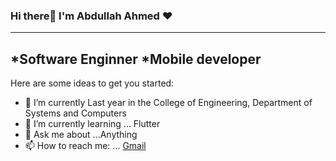 ### Hi there👋 I'm Abdullah Ahmed ❤
-------------------------------------------------------
*Software Enginner
*Mobile developer
-------------------------------------------------------
Here are some ideas to get you started:

- 🔭 I’m currently Last year in the College of Engineering, Department of Systems and Computers
- 🌱 I’m currently learning ... Flutter
- 💬 Ask me about ...Anything
- 📫 How to reach me: ... [Gmail](bodeahmed128128@gmail.com)



